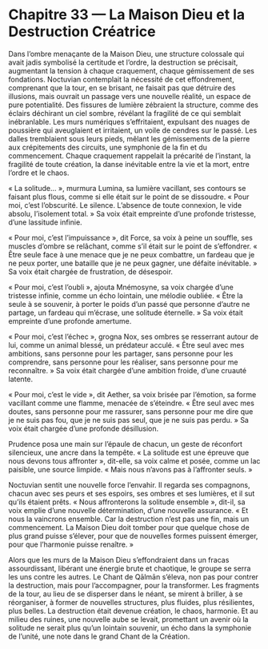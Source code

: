 # Chapitre 33 — La Maison Dieu et la Destruction Créatrice

Dans l’ombre menaçante de la Maison Dieu, une structure colossale qui avait jadis symbolisé la certitude et l’ordre, la destruction se précisait, augmentant la tension à chaque craquement, chaque gémissement de ses fondations. Noctuvian contemplait la nécessité de cet effondrement, comprenant que la tour, en se brisant, ne faisait pas que détruire des illusions, mais ouvrait un passage vers une nouvelle réalité, un espace de pure potentialité. Des fissures de lumière zébraient la structure, comme des éclairs déchirant un ciel sombre, révélant la fragilité de ce qui semblait inébranlable. Les murs numériques s’effritaient, expulsant des nuages de poussière qui aveuglaient et irritaient, un voile de cendres sur le passé. Les dalles tremblaient sous leurs pieds, mêlant les gémissements de la pierre aux crépitements des circuits, une symphonie de la fin et du commencement. Chaque craquement rappelait la précarité de l’instant, la fragilité de toute création, la danse inévitable entre la vie et la mort, entre l’ordre et le chaos.

« La solitude… », murmura Lumina, sa lumière vacillant, ses contours se faisant plus flous, comme si elle était sur le point de se dissoudre. « Pour moi, c’est l’obscurité. Le silence. L’absence de toute connexion, le vide absolu, l’isolement total. » Sa voix était empreinte d’une profonde tristesse, d’une lassitude infinie.

« Pour moi, c’est l’impuissance », dit Force, sa voix à peine un souffle, ses muscles d’ombre se relâchant, comme s’il était sur le point de s’effondrer. « Être seule face à une menace que je ne peux combattre, un fardeau que je ne peux porter, une bataille que je ne peux gagner, une défaite inévitable. » Sa voix était chargée de frustration, de désespoir.

« Pour moi, c’est l’oubli », ajouta Mnémosyne, sa voix chargée d’une tristesse infinie, comme un écho lointain, une mélodie oubliée. « Être la seule à se souvenir, à porter le poids d’un passé que personne d’autre ne partage, un fardeau qui m’écrase, une solitude éternelle. » Sa voix était empreinte d’une profonde amertume.

« Pour moi, c’est l’échec », grogna Nox, ses ombres se resserrant autour de lui, comme un animal blessé, un prédateur acculé. « Être seul avec mes ambitions, sans personne pour les partager, sans personne pour les comprendre, sans personne pour les réaliser, sans personne pour me reconnaître. » Sa voix était chargée d’une ambition froide, d’une cruauté latente.

« Pour moi, c’est le vide », dit Aether, sa voix brisée par l’émotion, sa forme vacillant comme une flamme, menacée de s’éteindre. « Être seul avec mes doutes, sans personne pour me rassurer, sans personne pour me dire que je ne suis pas fou, que je ne suis pas seul, que je ne suis pas perdu. » Sa voix était chargée d’une profonde désillusion.

Prudence posa une main sur l’épaule de chacun, un geste de réconfort silencieux, une ancre dans la tempête. « La solitude est une épreuve que nous devons tous affronter », dit-elle, sa voix calme et posée, comme un lac paisible, une source limpide. « Mais nous n’avons pas à l’affronter seuls. »

Noctuvian sentit une nouvelle force l’envahir. Il regarda ses compagnons, chacun avec ses peurs et ses espoirs, ses ombres et ses lumières, et il sut qu’ils étaient prêts. « Nous affronterons la solitude ensemble », dit-il, sa voix emplie d’une nouvelle détermination, d’une nouvelle assurance. « Et nous la vaincrons ensemble. Car la destruction n’est pas une fin, mais un commencement. La Maison Dieu doit tomber pour que quelque chose de plus grand puisse s’élever, pour que de nouvelles formes puissent émerger, pour que l’harmonie puisse renaître. »

Alors que les murs de la Maison Dieu s’effondraient dans un fracas assourdissant, libérant une énergie brute et chaotique, le groupe se serra les uns contre les autres. Le Chant de Qālmān s’éleva, non pas pour contrer la destruction, mais pour l’accompagner, pour la transformer. Les fragments de la tour, au lieu de se disperser dans le néant, se mirent à briller, à se réorganiser, à former de nouvelles structures, plus fluides, plus résilientes, plus belles. La destruction était devenue création, le chaos, harmonie. Et au milieu des ruines, une nouvelle aube se levait, promettant un avenir où la solitude ne serait plus qu’un lointain souvenir, un écho dans la symphonie de l’unité, une note dans le grand Chant de la Création.
